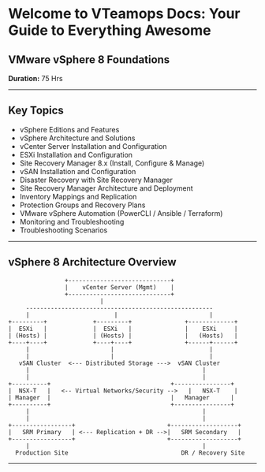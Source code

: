 # Welcome to VTeamops Docs: Your Guide to Everything Awesome

## VMware vSphere 8 Foundations  
**Duration:** 75 Hrs

---

## Key Topics

- vSphere Editions and Features
- vSphere Architecture and Solutions
- vCenter Server Installation and Configuration
- ESXi Installation and Configuration
- Site Recovery Manager 8.x (Install, Configure & Manage)
- vSAN Installation and Configuration
- Disaster Recovery with Site Recovery Manager
- Site Recovery Manager Architecture and Deployment
- Inventory Mappings and Replication
- Protection Groups and Recovery Plans
- VMware vSphere Automation (PowerCLI / Ansible / Terraform)
- Monitoring and Troubleshooting
- Troubleshooting Scenarios

---

## vSphere 8 Architecture Overview

```
                +-----------------------------+
                |    vCenter Server (Mgmt)    |
                +-----------------------------+
                          |
     -----------------------------------------------------
     |                        |                          |
+---------+             +---------+               +-------------+
|  ESXi   |             |  ESXi   |               |    ESXi     |
| (Hosts) |             | (Hosts) |               |   (Hosts)   |
+----+----+             +----+----+               +------+------+
     |                       |                           |
     |                       |                           |
   vSAN Cluster  <--- Distributed Storage --->  vSAN Cluster
     |                                                 |
     |                                                 |
+----------+                                  +----------------+
|  NSX-T   |   <-- Virtual Networks/Security -->   |   NSX-T    |
| Manager  |                                  |   Manager      |
+----------+                                  +----------------+
     |                                                 |
     |                                                 |
+-----------------+                          +-------------------+
|   SRM Primary   | <--- Replication + DR -->|   SRM Secondary   |
+-----------------+                          +-------------------+
     |                                                 |
  Production Site                                DR / Recovery Site
```

---